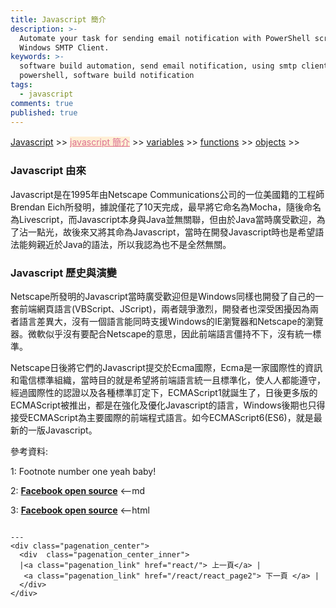 ```yaml
---
title: Javascript 簡介
description: >-
  Automate your task for sending email notification with PowerShell script and
  Windows SMTP Client.
keywords: >-
  software build automation, send email notification, using smtp client in
  powershell, software build notification
tags:
  - javascript
comments: true
published: true
---
```


<a href="/javascript/">Javascript</a> >>
<a href="/javascript/javascript_intro/" style="color:palevioletred;background-color:papayawhip;">javascript 簡介</a> >>
<a href="/javascript/javascript_variables/">variables</a> >>
<a href="/javascript/javascript_functions/">functions</a> >>
<a href="/javascript/javascript_objects/">objects</a> >>
<div class="divider"></div>

### Javascript 由來

Javascript是在1995年由Netscape Communications公司的一位美國籍的工程師Brendan Eich所發明，據說僅花了10天完成，最早將它命名為Mocha，隨後命名為Livescript，而Javascript本身與Java並無關聯，但由於Java當時廣受歡迎，為了沾一點光，故後來又將其命為Javascript，當時在開發Javascript時也是希望語法能夠親近於Java的語法，所以我認為也不是全然無關。

### Javascript 歷史與演變

Netscape所發明的Javascript當時廣受歡迎但是Windows同樣也開發了自己的一套前端網頁語言(VBScript、JScript)，兩者競爭激烈，開發者也深受困擾因為兩者語言差異大，沒有一個語言能同時支援Windows的IE瀏覽器和Netscape的瀏覽器。微軟似乎沒有要配合Netscape的意思，因此前端語言僵持不下，沒有統一標準。

Netscape日後將它們的Javascript提交於Ecma國際，Ecma是一家國際性的資訊和電信標準組織，當時目的就是希望將前端語言統一且標準化，使人人都能遵守，經過國際性的認證以及各種標準訂定下，ECMAScript1就誕生了，日後更多版的ECMAScript被推出，都是在強化及優化Javascript的語言，Windows後期也只得接受ECMAScript為主要國際的前端程式語言。如今ECMAScript6(ES6)，就是最新的一版Javascript。

參考資料:

1: Footnote number one yeah baby!

2: [**Facebook open source**](https://facebook.github.io/react/) <--md

3: **<a href="https://facebook.github.io/javascript/" target="_blank">Facebook open source</a>** <--html

```

---
<div class="pagenation_center">
  <div  class="pagenation_center_inner">
  |<a class="pagenation_link" href="react/"> 上一頁</a> |
   <a class="pagenation_link" href="/react/react_page2"> 下一頁 </a> |
  </div>
</div>
